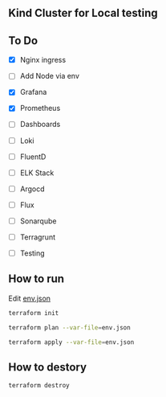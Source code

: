 ## Kind Cluster for Local testing

## To Do
- [x] Nginx ingress
- [ ] Add Node via env
- [x] Grafana
- [x] Prometheus
- [ ] Dashboards
- [ ] Loki
- [ ] FluentD
- [ ] ELK Stack
- [ ] Argocd
- [ ] Flux
- [ ] Sonarqube
- [ ] Terragrunt
- [ ] Testing



## How to run

Edit [env.json](env.json)

```bash
terraform init
```
```bash
terraform plan --var-file=env.json
```
```bash
terraform apply --var-file=env.json
```

## How to destory
```bash
terraform destroy
```